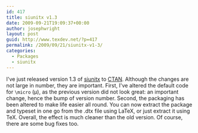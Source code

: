 ```yaml
---
id: 417
title: siunitx v1.3
date: 2009-09-21T19:09:37+00:00
author: josephwright
layout: post
guid: http://www.texdev.net/?p=417
permalink: /2009/09/21/siunitx-v1-3/
categories:
  - Packages
  - siunitx
---
```

I've just released version 1.3 of <a title="A comprehensive (sI) units package" href="http://tug.ctan.org/cgi-bin/ctanPackageInformation.py?id=siunitx">siunitx</a> to <a title="The Comprehensive TeX Archive Network" href="http://www.ctan.org/">CTAN</a>. Although the changes are not large in number, they are important. First, I've altered the default code for <code>\micro</code> (μ), as the previous version did not look great: an important change, hence the bump of version number. Second, the packaging has been altered to make life easier all round. You can now extract the package and typeset in one go from the .dtx file using LaTeX, or just extract it using TeX.  Overall, the effect is much cleaner than the old version. Of course, there are some bug fixes too.
